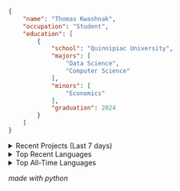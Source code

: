 
```json
{
    "name": "Thomas Kwashnak",
    "occupation": "Student",
    "education": [
        {
            "school": "Quinnipiac University",
            "majors": [
                "Data Science",
                "Computer Science"
            ],
            "minors": [
                "Economics"
            ],
            "graduation": 2024
        }
    ]
}
```

<details><summary>Recent Projects (Last 7 days)</summary>
<ul><li><a href="https://github.com/LittleTealeaf/auction">LittleTealeaf/auction</a> - 11 hrs 42 mins</li><li><a href="https://github.com/LittleTealeaf/mlcube">LittleTealeaf/mlcube</a> - 7 hrs 58 mins</li><li><a href="https://github.com/LittleTealeaf/LittleTealeaf">LittleTealeaf/LittleTealeaf</a> - 2 hrs 38 mins</li><li><a href="https://github.com/LittleTealeaf/JavaMarkdown">LittleTealeaf/JavaMarkdown</a> - 16 mins</li></ul></details>

<details><summary>Top Recent Languages</summary>
<ul><li>TypeScript - 11 hrs 50 mins</li><li>Other - 3 hrs 43 mins</li><li>Python - 3 hrs 35 mins</li><li>SCSS - 47 mins</li><li>Java - 16 mins</li></ul></details>

<details><summary>Top All-Time Languages</summary>
<ul><li>TypeScript - 53.23%</li><li>Other - 20.72%</li><li>Python - 18.51%</li><li>SCSS - 3.45%</li><li>JSON - 1.28%</li></ul></details>

*made with python*
